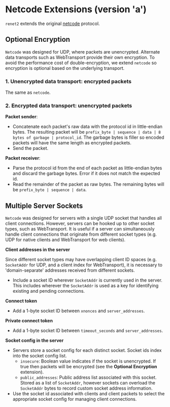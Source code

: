 # Netcode Extensions (version 'a')

`renet2` extends the original [netcode](https://github.com/networkprotocol/netcode) protocol.


## Optional Encryption

`Netcode` was designed for UDP, where packets are unencrypted. Alternate data transports such as WebTransport provide their own encryption. To avoid the performance cost of double-encryption, we extend `netcode` so encryption is optional based on the underlying transport.

### 1. Unencrypted data transport: encrypted packets

The same as `netcode`.

### 2. Encrypted data transport: unencrypted packets

**Packet sender**:

- Concatenate each packet's raw data with the protocol id in little-endian bytes. The resulting packet will be `prefix_byte | sequence | data | 8 bytes of garbage | protocol_id`. The garbage bytes is filler so encoded packets will have the same length as encrypted packets.
- Send the packet.

**Packet receiver**:

- Parse the protocol id from the end of each packet as little-endian bytes and discard the garbage bytes. Error if it does not match the expected id.
- Read the remainder of the packet as raw bytes. The remaining bytes will be `prefix_byte | sequence | data`.


## Multiple Server Sockets

`Netcode` was designed for servers with a single UDP socket that handles all client connections. However, servers can be hooked up to other socket types, such as WebTransport. It is useful if a server can simultaneously handle client connections that originate from different socket types (e.g. UDP for native clients and WebTransport for web clients).

**Client addresses in the server**

Since different socket types may have overlapping client ID spaces (e.g. `SocketAddr` for UDP, and a client index for WebTransport), it is necessary to 'domain-separate' addresses received from different sockets.

- Include a socket ID wherever `SocketAddr` is currently used in the server. This includes wherever the `SocketAddr` is used as a key for identifying existing and pending connections.

**Connect token**

- Add a 1-byte socket ID between `xnonces` and `server_addresses`.

**Private connect token**

- Add a 1-byte socket ID between `timeout_seconds` and `server_addresses`.

**Socket config in the server**

- Servers store a socket config for each distinct socket. Socket ids index into the socket config list.
    - `insecure`: Boolean value indicates if the socket is unencrypted. If true then packets will be encrypted (see the **Optional Encryption** extension).
    - `public_addresses`: Public address list associated with this socket. Stored as a list of `SocketAddr`, however sockets can overload the `SocketAddr` bytes to record custom socket address information.
- Use the socket id associated with clients and client packets to select the appropriate socket config for managing client connections.
